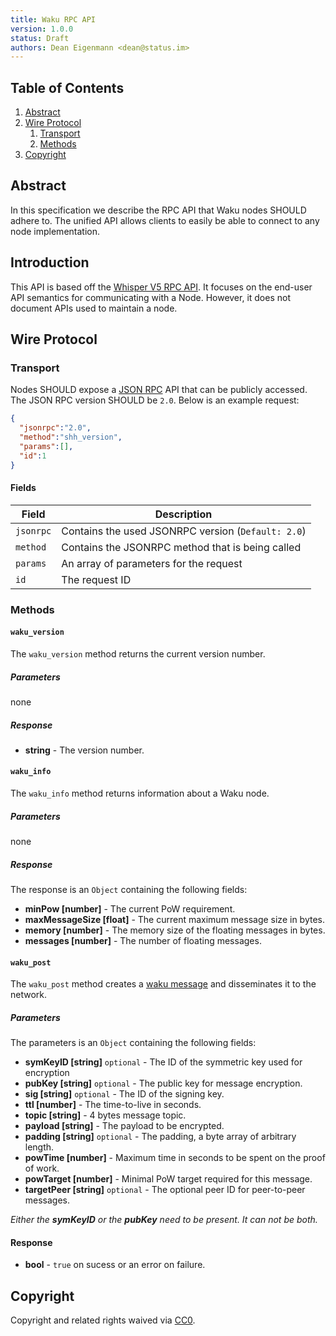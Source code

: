 ```yaml
---
title: Waku RPC API
version: 1.0.0
status: Draft
authors: Dean Eigenmann <dean@status.im>
---
```


## Table of Contents

1. [Abstract](#abstract)
2. [Wire Protocol](#wire-protocol)
    1. [Transport](#transport)
    1. [Methods](#methods)
3. [Copyright](#copyright)

## Abstract

In this specification we describe the RPC API that Waku nodes SHOULD adhere to. The unified API allows clients to easily
be able to connect to any node implementation.

## Introduction

This API is based off the [Whisper V5 RPC API](https://github.com/ethereum/go-ethereum/wiki/Whisper-v5-RPC-API). It focuses on the end-user API semantics for communicating with a Node. However, it does not document APIs used to maintain a node.

## Wire Protocol

### Transport

Nodes SHOULD expose a [JSON RPC](https://www.jsonrpc.org/specification) API that can be publicly accessed. The JSON RPC version SHOULD be `2.0`. Below is an example request:

```json
{
  "jsonrpc":"2.0",
  "method":"shh_version",
  "params":[],
  "id":1
}
```

#### Fields

| Field     | Description                                        |
| --------- | -------------------------------------------------- |
| `jsonrpc` | Contains the used JSONRPC version (`Default: 2.0`) |
| `method`  | Contains the JSONRPC method that is being called   |
| `params`  | An array of parameters for the request             |
| `id`      | The request ID                                     |

### Methods

#### `waku_version`

The `waku_version` method returns the current version number.

##### Parameters

none

##### Response

- **string** - The version number.

#### `waku_info`

The `waku_info` method returns information about a Waku node.

##### Parameters

none

##### Response

The response is an `Object` containing the following fields:

- **minPow [number]** - The current PoW requirement.
- **maxMessageSize [float]** - The current maximum message size in bytes.
- **memory [number]** - The memory size of the floating messages in bytes.
- **messages [number]** - The number of floating messages.

#### `waku_post`

The `waku_post` method creates a [waku message](./waku-1.md#messages) and disseminates it to the network.

##### Parameters

The parameters is an `Object` containing the following fields:
 - **symKeyID [string]** `optional` - The ID of the symmetric key used for encryption
 - **pubKey [string]** `optional` - The public key for message encryption.
 - **sig [string]** `optional` - The ID of the signing key.
 - **ttl [number]** - The time-to-live in seconds.
 - **topic [string]** - 4 bytes message topic.
 - **payload [string]** - The payload to be encrypted.
 - **padding [string]** `optional` - The padding, a byte array of arbitrary length.
 - **powTime [number]** - Maximum time in seconds to be spent on the proof of work.
 - **powTarget [number]** - Minimal PoW target required for this message.
 - **targetPeer [string]** `optional` - The optional peer ID for peer-to-peer messages.
 
*Either the **symKeyID** or the **pubKey** need to be present. It can not be both.*

#### Response

- **bool** - `true` on sucess or an error on failure.

## Copyright

Copyright and related rights waived via [CC0](https://creativecommons.org/publicdomain/zero/1.0/).
